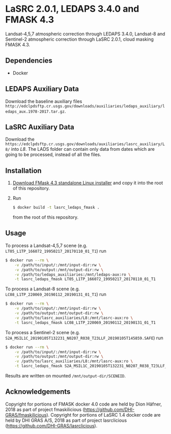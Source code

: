 # LaSRC 2.0.1, LEDAPS 3.4.0 and FMASK 4.3

Landsat-4,5,7 atmospheric correction through LEDAPS 3.4.0, Landsat-8 and Sentinel-2 atmospheric correction through LaSRC 2.0.1, cloud masking FMASK 4.3.

## Dependencies

- Docker

## LEDAPS Auxiliary Data

Download the baseline auxiliary files ``http://edclpdsftp.cr.usgs.gov/downloads/auxiliaries/ledaps_auxiliary/ledaps_aux.1978-2017.tar.gz``.

## LaSRC Auxiliary Data

Download the ``https://edclpdsftp.cr.usgs.gov/downloads/auxiliaries/lasrc_auxiliary/L8/`` into *L8*. The LADS folder can contain only data from dates which are going to be processed, instead of all the files.

## Installation

1. [Download FMask 4.3 standalone Linux installer](https://github.com/GERSL/Fmask)
   and copy it into the root of this repository.

2. Run

   ```bash
   $ docker build -t lasrc_ledaps_fmask .
   ```

   from the root of this repository.

## Usage

To process a Landsat-4,5,7 scene (e.g. `LT05_L1TP_166072_19950217_20170110_01_T1`) run

```bash
$ docker run --rm \
    -v /path/to/input/:/mnt/input-dir:rw \
    -v /path/to/output:/mnt/output-dir:rw \
    -v /path/to/ledaps_auxiliaries:/mnt/ledaps-aux:ro \
    -t lasrc_ledaps_fmask LT05_L1TP_166072_19950217_20170110_01_T1
```

To process a Landsat-8 scene (e.g. `LC08_L1TP_220069_20190112_20190131_01_T1`) run

```bash
$ docker run --rm \
    -v /path/to/input/:/mnt/input-dir:rw \
    -v /path/to/output:/mnt/output-dir:rw \
    -v /path/to/lasrc_auxiliaries/L8:/mnt/lasrc-aux:ro \
    -t lasrc_ledaps_fmask LC08_L1TP_220069_20190112_20190131_01_T1
```

To process a Sentinel-2 scene (e.g. `S2A_MSIL1C_20190105T132231_N0207_R038_T23LLF_20190105T145859.SAFE`) run

```bash
$ docker run --rm \
    -v /path/to/input/:/mnt/input-dir:rw \
    -v /path/to/output:/mnt/output-dir:rw \
    -v /path/to/lasrc_auxiliaries/L8:/mnt/lasrc-aux:ro \
    -t lasrc_ledaps_fmask S2A_MSIL1C_20190105T132231_N0207_R038_T23LLF_20190105T145859.SAFE
```

Results are written on mounted `/mnt/output-dir/SCENEID`.

## Acknowledgements

Copyright for portions of FMASK docker 4.0 code are held by Dion Häfner, 2018 as part of project fmaskilicious (https://github.com/DHI-GRAS/fmaskilicious).
Copyright for portions of LaSRC 1.4 docker code are held by DHI GRAS A/S, 2018 as part of project lasrclicious (https://github.com/DHI-GRAS/lasrclicious).